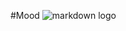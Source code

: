 #Mood
![markdown logo](https://sun9-76.userapi.com/impg/1dOVVDvi9skKVs_dnXCNeyxirAJordQR_Z6BeQ/qFqg7HRvFhw.jpg?size=750x578&quality=96&proxy=1&sign=e87ae3561f03e39eb5eedd4cdb600419&type=album)
